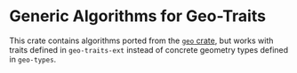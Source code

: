 # Generic Algorithms for Geo-Traits

This crate contains algorithms ported from the [`geo` crate](https://github.com/georust/geo),
but works with traits defined in `geo-traits-ext` instead of concrete geometry types defined in
`geo-types`.
